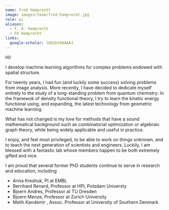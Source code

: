 ```yaml
---
name: Fred Hamprecht
image: images/team/fred-hamprecht.jpg
role: pi
aliases:
  - F. A. Hamprecht
  - FA Hamprecht
links:
  google-scholar: lO62bt0AAAAJ
---
```


Hi!

I develop machine learning algorithms for complex problems endowed with spatial structure. 

For twenty years, I had fun (and luckily some success) solving problems from image analysis. More recently, I have decided to dedicate myself entirely to the study of a long-standing problem from quantum chemistry: In the framewok of density functional theory, I try to learn the kinetic energy functional using, and expanding, the latest technology from geometric machine learning. 

What has not changed is my love for methods that have a sound mathematical background such as combinatorial optimization or algebraic graph theory, while being widely applicable and useful in practice. 

I enjoy, and feel most privileged, to be able to work on things unknown, and to teach the next generation of scientists and engineers. Luckily, I am blessed with a fantastic lab whose members happen to be both extremely gifted and nice. 


I am proud that several former PhD students continue to serve in research and education, including

-    Anna Kreshuk, PI at EMBL
-    Bernhard Renard, Professor at HPI, Potsdam Universty
-    Bjoern Andres, Professor at TU Dresden
-    Bjoern Menze, Professor at Zurich University
-    Melih Kandemir , Assoc. Professor at University of Southern Denmark

